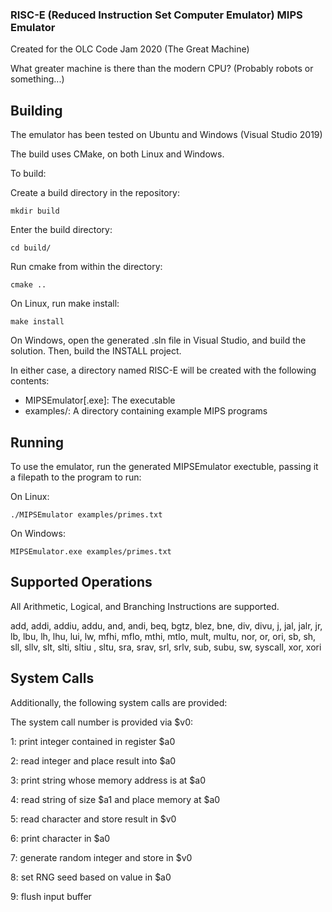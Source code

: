 ### RISC-E (Reduced Instruction Set Computer Emulator) MIPS Emulator

Created for the OLC Code Jam 2020 (The Great Machine)

What greater machine is there than the modern CPU? (Probably robots or something...)

## Building

The emulator has been tested on Ubuntu and Windows (Visual Studio 2019)

The build uses CMake, on both Linux and Windows.

To build:

Create a build directory in the repository:

```
mkdir build
``` 

Enter the build directory:

```
cd build/
```

Run cmake from within the directory:

```
cmake ..
```

On Linux, run make install:

```
make install
```

On Windows, open the generated .sln file in Visual Studio, and build the solution. Then, build the INSTALL project.


In either case, a directory named RISC-E will be created with the following contents:
- MIPSEmulator[.exe]:	The executable
- examples/:	A directory containing example MIPS programs

## Running

To use the emulator, run the generated MIPSEmulator exectuble, passing it a filepath to the program to run:

On Linux:
```
./MIPSEmulator examples/primes.txt
```

On Windows:
```
MIPSEmulator.exe examples/primes.txt
```

## Supported Operations

All Arithmetic, Logical, and Branching Instructions are supported.

add, addi, addiu, addu, and, andi, beq, bgtz, blez, bne, div, divu, j, jal, jalr, jr, lb, lbu, lh, lhu, lui, lw, mfhi, mflo, mthi, mtlo, mult, multu, nor, or, ori, sb, sh, sll, sllv, slt, slti, sltiu
, sltu, sra, srav, srl, srlv, sub, subu, sw, syscall, xor, xori

## System Calls

Additionally, the following system calls are provided:

The system call number is provided via $v0:

1:    print integer contained in register $a0

2:    read integer and place result into $a0

3:    print string whose memory address is at $a0

4:    read string of size $a1 and place memory at $a0

5:    read character and store result in $v0

6:    print character in $a0

7:    generate random integer and store in $v0

8:    set RNG seed based on value in $a0

9:    flush input buffer
